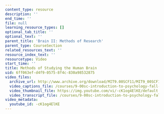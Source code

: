 ```yaml
---
content_type: resource
description: ''
end_time: ''
file: null
learning_resource_types: []
optional_tab_title: ''
optional_text: ''
parent_title: 'Brain II: Methods of Research'
parent_type: CourseSection
related_resources_text: ''
resource_index_text: ''
resourcetype: Video
start_time: ''
title: Methods of Studying the Human Brain
uid: 6ff063ef-d4f9-0575-8f4c-830a98532875
video_files:
  archive_url: http://www.archive.org/download/MIT9.00SCF11/MIT9_00SCF11_lec04_300k.mp4
  video_captions_file: /courses/9-00sc-introduction-to-psychology-fall-2011/09b691eb7d655c7291ae6f7265445ba0_-cK1og4ElKE.vtt
  video_thumbnail_file: https://img.youtube.com/vi/-cK1og4ElKE/default.jpg
  video_transcript_file: /courses/9-00sc-introduction-to-psychology-fall-2011/0060f26d2c122a79ac865e275eff6114_-cK1og4ElKE.pdf
video_metadata:
  youtube_id: -cK1og4ElKE
---
```

